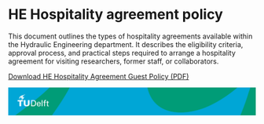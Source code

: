 # HE Hospitality agreement policy

This document outlines the types of hospitality agreements available within the Hydraulic Engineering department. It describes the eligibility criteria, approval process, and practical steps required to arrange a hospitality agreement for visiting researchers, former staff, or collaborators.

[Download HE Hospitality Agreement Guest Policy (PDF)](./HospitalityAgreement/Appendices/Guest%20policy%20Hydraulic%20Engineering%2015052025.pdf)

![footer](../../figures/footer-tudelft.jpg)